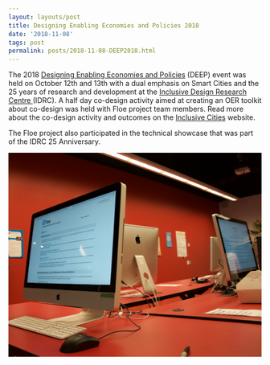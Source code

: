 ```yaml
---
layout: layouts/post
title: Designing Enabling Economies and Policies 2018
date: '2018-11-08'
tags: post
permalink: posts/2018-11-08-DEEP2018.html
---
```

<p>
The 2018 <a href="https://deep.idrc.ocadu.ca/">Designing Enabling Economies and Policies</a>
(DEEP) event was held on October 12th and 13th with a dual emphasis on Smart Cities and the 25
years of research and development at the
<a href="https://idrc.ocadu.ca/">Inclusive Design Research Centre </a>
(IDRC). A half day co-design activity aimed at creating an OER toolkit about co-design was held
with Floe project team members. Read more about the co-design activity and outcomes on the
<a href="https://cities.inclusivedesign.ca/ideas/deep2018-summary-and-results/">Inclusive Cities</a> website.
</p>
<p>
The Floe project also participated in the technical showcase that was part of the IDRC 25 Anniversary.
</p>
<img src="images/FloeAtDeep.png" alt="Computer showing Floe Project resources"></a>
